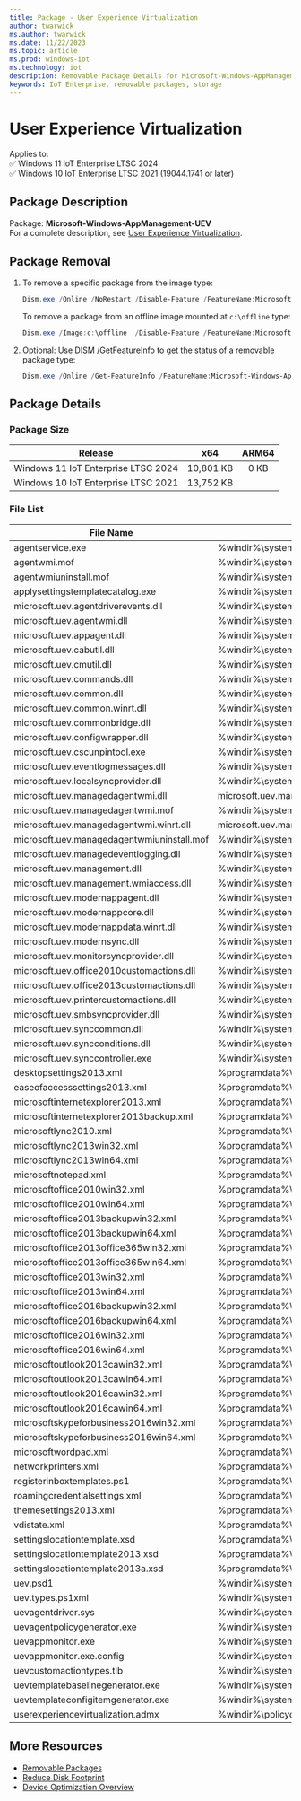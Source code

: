 ```yaml
---
title: Package - User Experience Virtualization
author: twarwick
ms.author: twarwick
ms.date: 11/22/2023
ms.topic: article
ms.prod: windows-iot
ms.technology: iot
description: Removable Package Details for Microsoft-Windows-AppManagement-UEV
keywords: IoT Enterprise, removable packages, storage
---
```


# User Experience Virtualization

Applies to:  
✅ Windows 11 IoT Enterprise LTSC 2024  
✅ Windows 10 IoT Enterprise LTSC 2021 (19044.1741 or later)  

## Package Description  

Package: **Microsoft-Windows-AppManagement-UEV** </br> For a complete description, see [User Experience Virtualization](/windows/configuration/ue-v/uev-for-windows).

## Package Removal

1. To remove a specific package from the image type:

   ```powershell
   Dism.exe /Online /NoRestart /Disable-Feature /FeatureName:Microsoft-Windows-AppManagement-UEV /PackageName:@Package
   ````

   To remove a package from an offline image mounted at `c:\offline` type:

   ```powershell
   Dism.exe /Image:c:\offline  /Disable-Feature /FeatureName:Microsoft-Windows-AppManagement-UEV /PackageName:@Package
   ```

1. Optional: Use DISM /GetFeatureInfo to get the status of a removable package type:

   ```powershell
   Dism.exe /Online /Get-FeatureInfo /FeatureName:Microsoft-Windows-AppManagement-UEV /PackageName:@Package
   ````

## Package Details

### Package Size

| Release                             |   x64     |    ARM64    |
|-------------------------------------|:---------:|:-----------:|
| Windows 11 IoT Enterprise LTSC 2024 | 10,801 KB | 0 KB        |
| Windows 10 IoT Enterprise LTSC 2021 | 13,752 KB |             |

### File List

| File Name | Installed Location |
|-----------|--------------------|
| agentservice.exe | %windir%\system32\agentservice.exe |
| agentwmi.mof | %windir%\system32\wbem\agentwmi.mof |
| agentwmiuninstall.mof | %windir%\system32\wbem\agentwmiuninstall.mof |
| applysettingstemplatecatalog.exe | %windir%\system32\applysettingstemplatecatalog.exe |
| microsoft.uev.agentdriverevents.dll | %windir%\system32\microsoft.uev.agentdriverevents.dll |
| microsoft.uev.agentwmi.dll | %windir%\system32\wbem\microsoft.uev.agentwmi.dll |
| microsoft.uev.appagent.dll | %windir%\system32\microsoft.uev.appagent.dll |
| microsoft.uev.cabutil.dll | %windir%\system32\microsoft.uev.cabutil.dll |
| microsoft.uev.cmutil.dll | %windir%\system32\microsoft.uev.cmutil.dll |
| microsoft.uev.commands.dll | %windir%\system32\windowspowershell\v1.0\modules\microsoft.uev.commands.dll |
| microsoft.uev.common.dll | %windir%\system32\microsoft.uev.common.dll |
| microsoft.uev.common.winrt.dll | %windir%\system32\microsoft.uev.common.winrt.dll |
| microsoft.uev.commonbridge.dll | %windir%\system32\microsoft.uev.commonbridge.dll |
| microsoft.uev.configwrapper.dll | %windir%\system32\microsoft.uev.configwrapper.dll |
| microsoft.uev.cscunpintool.exe | %windir%\system32\microsoft.uev.cscunpintool.exe |
| microsoft.uev.eventlogmessages.dll | %windir%\system32\microsoft.uev.eventlogmessages.dll |
| microsoft.uev.localsyncprovider.dll | %windir%\system32\microsoft.uev.localsyncprovider.dll |
| microsoft.uev.managedagentwmi.dll | microsoft.uev.managedagentwmi.dll |
| microsoft.uev.managedagentwmi.mof | %windir%\system32\wbem\microsoft.uev.managedagentwmi.mof |
| microsoft.uev.managedagentwmi.winrt.dll | microsoft.uev.managedagentwmi.winrt.dll |
| microsoft.uev.managedagentwmiuninstall.mof | %windir%\system32\wbem\microsoft.uev.managedagentwmiuninstall.mof |
| microsoft.uev.managedeventlogging.dll | %windir%\system32\microsoft.uev.managedeventlogging.dll |
| microsoft.uev.management.dll | %windir%\system32\microsoft.uev.management.dll |
| microsoft.uev.management.wmiaccess.dll | %windir%\system32\microsoft.uev.management.wmiaccess.dll |
| microsoft.uev.modernappagent.dll | %windir%\system32\microsoft.uev.modernappagent.dll |
| microsoft.uev.modernappcore.dll | %windir%\system32\microsoft.uev.modernappcore.dll |
| microsoft.uev.modernappdata.winrt.dll | %windir%\system32\microsoft.uev.modernappdata.winrt.dll |
| microsoft.uev.modernsync.dll | %windir%\system32\microsoft.uev.modernsync.dll |
| microsoft.uev.monitorsyncprovider.dll | %windir%\system32\microsoft.uev.monitorsyncprovider.dll |
| microsoft.uev.office2010customactions.dll | %windir%\system32\microsoft.uev.office2010customactions.dll |
| microsoft.uev.office2013customactions.dll | %windir%\system32\microsoft.uev.office2013customactions.dll |
| microsoft.uev.printercustomactions.dll | %windir%\system32\microsoft.uev.printercustomactions.dll |
| microsoft.uev.smbsyncprovider.dll | %windir%\system32\microsoft.uev.smbsyncprovider.dll |
| microsoft.uev.synccommon.dll | %windir%\system32\microsoft.uev.synccommon.dll |
| microsoft.uev.syncconditions.dll | %windir%\system32\microsoft.uev.syncconditions.dll |
| microsoft.uev.synccontroller.exe | %windir%\system32\microsoft.uev.synccontroller.exe |
| desktopsettings2013.xml | %programdata%\microsoft\inboxtemplates\desktopsettings2013.xml |
| easeofaccesssettings2013.xml | %programdata%\microsoft\inboxtemplates\easeofaccesssettings2013.xml |
| microsoftinternetexplorer2013.xml | %programdata%\microsoft\inboxtemplates\microsoftinternetexplorer2013.xml |
| microsoftinternetexplorer2013backup.xml | %programdata%\microsoft\inboxtemplates\microsoftinternetexplorer2013backup.xml |
| microsoftlync2010.xml | %programdata%\microsoft\inboxtemplates\microsoftlync2010.xml |
| microsoftlync2013win32.xml | %programdata%\microsoft\inboxtemplates\microsoftlync2013win32.xml |
| microsoftlync2013win64.xml | %programdata%\microsoft\inboxtemplates\microsoftlync2013win64.xml |
| microsoftnotepad.xml | %programdata%\microsoft\inboxtemplates\microsoftnotepad.xml |
| microsoftoffice2010win32.xml | %programdata%\microsoft\inboxtemplates\microsoftoffice2010win32.xml |
| microsoftoffice2010win64.xml | %programdata%\microsoft\inboxtemplates\microsoftoffice2010win64.xml |
| microsoftoffice2013backupwin32.xml | %programdata%\microsoft\inboxtemplates\microsoftoffice2013backupwin32.xml |
| microsoftoffice2013backupwin64.xml | %programdata%\microsoft\inboxtemplates\microsoftoffice2013backupwin64.xml |
| microsoftoffice2013office365win32.xml | %programdata%\microsoft\inboxtemplates\microsoftoffice2013office365win32.xml |
| microsoftoffice2013office365win64.xml | %programdata%\microsoft\inboxtemplates\microsoftoffice2013office365win64.xml |
| microsoftoffice2013win32.xml | %programdata%\microsoft\inboxtemplates\microsoftoffice2013win32.xml |
| microsoftoffice2013win64.xml | %programdata%\microsoft\inboxtemplates\microsoftoffice2013win64.xml |
| microsoftoffice2016backupwin32.xml | %programdata%\microsoft\inboxtemplates\microsoftoffice2016backupwin32.xml |
| microsoftoffice2016backupwin64.xml | %programdata%\microsoft\inboxtemplates\microsoftoffice2016backupwin64.xml |
| microsoftoffice2016win32.xml | %programdata%\microsoft\inboxtemplates\microsoftoffice2016win32.xml |
| microsoftoffice2016win64.xml | %programdata%\microsoft\inboxtemplates\microsoftoffice2016win64.xml |
| microsoftoutlook2013cawin32.xml | %programdata%\microsoft\inboxtemplates\microsoftoutlook2013cawin32.xml |
| microsoftoutlook2013cawin64.xml | %programdata%\microsoft\inboxtemplates\microsoftoutlook2013cawin64.xml |
| microsoftoutlook2016cawin32.xml | %programdata%\microsoft\inboxtemplates\microsoftoutlook2016cawin32.xml |
| microsoftoutlook2016cawin64.xml | %programdata%\microsoft\inboxtemplates\microsoftoutlook2016cawin64.xml |
| microsoftskypeforbusiness2016win32.xml | %programdata%\microsoft\inboxtemplates\microsoftskypeforbusiness2016win32.xml |
| microsoftskypeforbusiness2016win64.xml | %programdata%\microsoft\inboxtemplates\microsoftskypeforbusiness2016win64.xml |
| microsoftwordpad.xml | %programdata%\microsoft\inboxtemplates\microsoftwordpad.xml |
| networkprinters.xml | %programdata%\microsoft\inboxtemplates\networkprinters.xml |
| registerinboxtemplates.ps1 | %programdata%\microsoft\scripts\registerinboxtemplates.ps1 |
| roamingcredentialsettings.xml | %programdata%\microsoft\inboxtemplates\roamingcredentialsettings.xml |
| themesettings2013.xml | %programdata%\microsoft\inboxtemplates\themesettings2013.xml |
| vdistate.xml | %programdata%\microsoft\inboxtemplates\vdistate.xml |
| settingslocationtemplate.xsd | %programdata%\microsoft\templates\settingslocationtemplate.xsd |
| settingslocationtemplate2013.xsd | %programdata%\microsoft\templates\settingslocationtemplate2013.xsd |
| settingslocationtemplate2013a.xsd | %programdata%\microsoft\templates\settingslocationtemplate2013a.xsd |
| uev.psd1 | %windir%\system32\windowspowershell\v1.0\modules\uev.psd1 |
| uev.types.ps1xml | %windir%\system32\windowspowershell\v1.0\modules\uev.types.ps1xml |
| uevagentdriver.sys | %windir%\system32\drivers\uevagentdriver.sys |
| uevagentpolicygenerator.exe | %windir%\system32\uevagentpolicygenerator.exe |
| uevappmonitor.exe | %windir%\system32\uevappmonitor.exe |
| uevappmonitor.exe.config | %windir%\system32\uevappmonitor.exe.config |
| uevcustomactiontypes.tlb | %windir%\system32\uevcustomactiontypes.tlb |
| uevtemplatebaselinegenerator.exe | %windir%\system32\uevtemplatebaselinegenerator.exe |
| uevtemplateconfigitemgenerator.exe | %windir%\system32\uevtemplateconfigitemgenerator.exe |
| userexperiencevirtualization.admx | %windir%\policydefinitions\userexperiencevirtualization.admx |

## More Resources

- [Removable Packages](../Removable-Packages.md)
- [Reduce Disk Footprint](../Reduce-Disk-Footprint.md)
- [Device Optimization Overview](../Overview.md)
